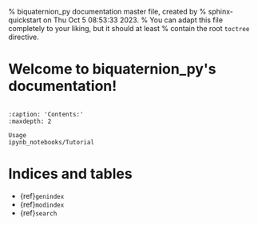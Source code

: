 % biquaternion_py documentation master file, created by
% sphinx-quickstart on Thu Oct  5 08:53:33 2023.
% You can adapt this file completely to your liking, but it should at least
% contain the root `toctree` directive.

# Welcome to biquaternion_py's documentation!

```{include} ./../../README.md
```

```{toctree}
:caption: 'Contents:'
:maxdepth: 2

Usage
ipynb_notebooks/Tutorial
```

# Indices and tables

- {ref}`genindex`
- {ref}`modindex`
- {ref}`search`
